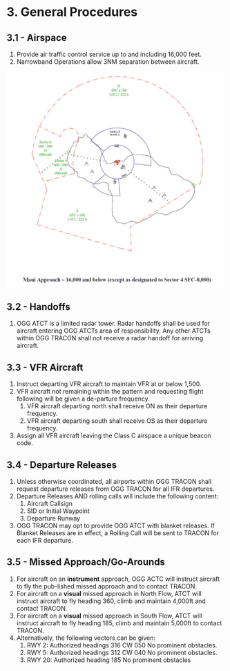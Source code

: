 # 3. General Procedures

## 3.1 - Airspace

1. Provide air traffic control service up to and including 16,000 feet.
2. Narrowband Operations allow 3NM separation between aircraft.

![OGG APP Airspace](img/airspace.png)

## 3.2 - Handoffs

1. OGG ATCT is a limited radar tower. Radar handoffs shall be used for aircraft entering OGG ATCTs area of responsibility. Any other ATCTs within OGG TRACON shall not receive a radar handoff for arriving aircraft.

## 3.3 - VFR Aircraft

1. Instruct departing VFR aircraft to maintain VFR at or below 1,500.
2. VFR aircraft not remaining within the pattern and requesting flight following will be given a de-parture frequency.
    1. VFR aircraft departing north shall receive ON as their departure frequency.
    2. VFR aircraft departing south shall receive OS as their departure frequency.
3. Assign all VFR aircraft leaving the Class C airspace a unique beacon code.

## 3.4 - Departure Releases

1. Unless otherwise coordinated, all airports within OGG TRACON shall request departure releases from OGG TRACON for all IFR departures.
2. Departure Releases AND rolling calls will include the following content:
    1. Aircraft Callsign
    2. SID or Initial Waypoint
    3. Departure Runway
3. OGG TRACON may opt to provide OGG ATCT with blanket releases. If Blanket Releases are in effect, a Rolling Call will be sent to TRACON for each IFR departure.

## 3.5 - Missed Approach/Go-Arounds

1. For aircraft on an **instrument** approach, OGG ACTC will instruct aircraft to fly the pub-lished missed approach and to contact TRACON.
2. For aircraft on a **visual** missed approach in North Flow, ATCT will instruct aircraft to fly heading 360, climb and maintain 4,000ft and contact TRACON.
3. For aircraft on a **visual** missed approach in South Flow, ATCT will instruct aircraft to fly heading 185, climb and maintain 5,000ft to contact TRACON.
4. Alternatively, the following vectors can be given:
    1. RWY 2: Authorized headings 316 CW 050 No prominent obstacles.
    2. RWY 5: Authorized headings 312 CW 040 No prominent obstacles.
    3. RWY 20: Authorized heading 185 No prominent obstacles
